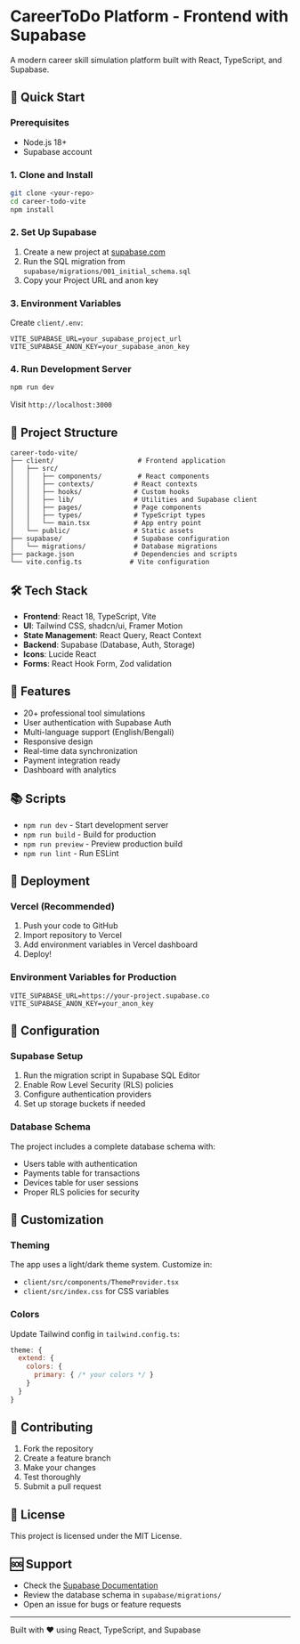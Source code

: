 # CareerToDo Platform - Frontend with Supabase

A modern career skill simulation platform built with React, TypeScript, and Supabase.

## 🚀 Quick Start

### Prerequisites
- Node.js 18+
- Supabase account

### 1. Clone and Install
```bash
git clone <your-repo>
cd career-todo-vite
npm install
```

### 2. Set Up Supabase
1. Create a new project at [supabase.com](https://supabase.com)
2. Run the SQL migration from `supabase/migrations/001_initial_schema.sql`
3. Copy your Project URL and anon key

### 3. Environment Variables
Create `client/.env`:
```env
VITE_SUPABASE_URL=your_supabase_project_url
VITE_SUPABASE_ANON_KEY=your_supabase_anon_key
```

### 4. Run Development Server
```bash
npm run dev
```

Visit `http://localhost:3000`

## 📁 Project Structure

```
career-todo-vite/
├── client/                     # Frontend application
│   ├── src/
│   │   ├── components/         # React components
│   │   ├── contexts/          # React contexts
│   │   ├── hooks/             # Custom hooks
│   │   ├── lib/               # Utilities and Supabase client
│   │   ├── pages/             # Page components
│   │   ├── types/             # TypeScript types
│   │   └── main.tsx           # App entry point
│   └── public/                # Static assets
├── supabase/                  # Supabase configuration
│   └── migrations/            # Database migrations
├── package.json               # Dependencies and scripts
└── vite.config.ts            # Vite configuration
```

## 🛠️ Tech Stack

- **Frontend**: React 18, TypeScript, Vite
- **UI**: Tailwind CSS, shadcn/ui, Framer Motion
- **State Management**: React Query, React Context
- **Backend**: Supabase (Database, Auth, Storage)
- **Icons**: Lucide React
- **Forms**: React Hook Form, Zod validation

## 🎯 Features

- 20+ professional tool simulations
- User authentication with Supabase Auth
- Multi-language support (English/Bengali)
- Responsive design
- Real-time data synchronization
- Payment integration ready
- Dashboard with analytics

## 📚 Scripts

- `npm run dev` - Start development server
- `npm run build` - Build for production
- `npm run preview` - Preview production build
- `npm run lint` - Run ESLint

## 🚀 Deployment

### Vercel (Recommended)
1. Push your code to GitHub
2. Import repository to Vercel
3. Add environment variables in Vercel dashboard
4. Deploy!

### Environment Variables for Production
```
VITE_SUPABASE_URL=https://your-project.supabase.co
VITE_SUPABASE_ANON_KEY=your_anon_key
```

## 🔧 Configuration

### Supabase Setup
1. Run the migration script in Supabase SQL Editor
2. Enable Row Level Security (RLS) policies
3. Configure authentication providers
4. Set up storage buckets if needed

### Database Schema
The project includes a complete database schema with:
- Users table with authentication
- Payments table for transactions
- Devices table for user sessions
- Proper RLS policies for security

## 🎨 Customization

### Theming
The app uses a light/dark theme system. Customize in:
- `client/src/components/ThemeProvider.tsx`
- `client/src/index.css` for CSS variables

### Colors
Update Tailwind config in `tailwind.config.ts`:
```js
theme: {
  extend: {
    colors: {
      primary: { /* your colors */ }
    }
  }
}
```

## 🤝 Contributing

1. Fork the repository
2. Create a feature branch
3. Make your changes
4. Test thoroughly
5. Submit a pull request

## 📄 License

This project is licensed under the MIT License.

## 🆘 Support

- Check the [Supabase Documentation](https://supabase.com/docs)
- Review the database schema in `supabase/migrations/`
- Open an issue for bugs or feature requests

---

Built with ❤️ using React, TypeScript, and Supabase